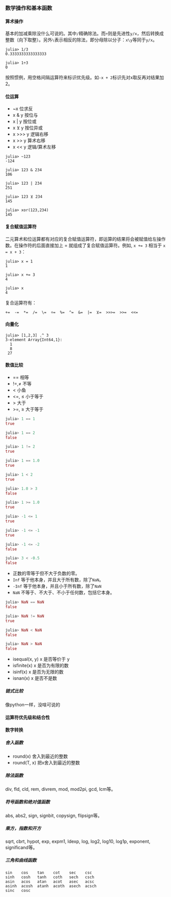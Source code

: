 ### 数学操作和基本函数

#### 算术操作

基本的加减乘除没什么可说的。其中`/`精确除法。而`÷`则是先进性`y/x`，然后转换成整数（向下取整）。另外`\`表示相反的除法，即分母除以分子：`x\y`等同于`y/x`。

```
julia> 1/3
0.3333333333333333

julia> 1÷3
0
```

按照惯例，用空格间隔运算符来标识优先级。如`-x + 2`标识先对x取反再对结果加2。

#### 位运算
- ~x 位求反
- x & y 按位与
- x | y 按位或
- x ⊻ y 按位异或
- x >>> y 逻辑右移
- x >> y 算术右移
- x << y 逻辑/算术左移

```
julia> ~123
-124

julia> 123 & 234
106

julia> 123 | 234
251

julia> 123 ⊻ 234
145

julia> xor(123,234)
145
```
#### 复合赋值运算符
二元算术和位运算都有对应的复合赋值运算符，即运算的结果将会被赋值给左操作数。在操作符的后面直接加上 = 就组成了复合赋值运算符。例如, `x += 3` 相当于 `x = x + 3`：

```
julia> x = 1
1

julia> x += 3
4

julia> x
4
```

复合运算符有：

```
+=  -=  *=  /=  \=  ÷=  %=  ^=  &=  |=  ⊻=  >>>=  >>=  <<=
```
#### 向量化
```
julia> [1,2,3] .^ 3
3-element Array{Int64,1}:
  1
  8
 27
```

#### 数值比较
- == 相等
- !=,≠ 不等
- < 小鱼
- <=, ≤ 小于等于
- \> 大于
- \>=, ≥ 大于等于

```julia
julia> 1 == 1
true

julia> 1 == 2
false

julia> 1 != 2
true

julia> 1 == 1.0
true

julia> 1 < 2
true

julia> 1.0 > 3
false

julia> 1 >= 1.0
true

julia> -1 <= 1
true

julia> -1 <= -1
true

julia> -1 <= -2
false

julia> 3 < -0.5
false
```

- 正数的零等于但不大于负数的零。
- `Inf` 等于他本身，并且大于所有数，除了`NaN`。
- `-Inf` 等于他本身，并且小于所有数，除了`NaN`
- `NaN` 不等于、不大于、不小于任何数，包括它本身。

```julia
julia> NaN == NaN
false

julia> NaN != NaN
true

julia> NaN < NaN
false

julia> NaN > NaN
false
```
- isequal(x, y) x 是否等价于 y
- isfinite(x)	x 是否为有限的数
- isinf(x)	x 是否为无限的数
- isnan(x)	x 是否不是数

##### 链式比较
像python一样，没啥可说的

#### 运算符优先级和结合性

#### 数字转换

##### 舍入函数
- round(x) 舍入到最近的整数
- round(T, x) 把x舍入到最近的整数

##### 除法函数

div, fld, cld, rem, divrem, mod, mod2pi, gcd, lcm等。

##### 符号函数和绝对值函数
abs, abs2, sign, signbit, copysign, flipsign等。

##### 乘方，指数和开方
sqrt, cbrt, hypot, exp, expm1, ldexp, log, log2, log10, log1p, exponent, significand等。

##### 三角和曲线函数
```
sin    cos    tan    cot    sec    csc
sinh   cosh   tanh   coth   sech   csch
asin   acos   atan   acot   asec   acsc
asinh  acosh  atanh  acoth  asech  acsch
sinc   cosc
```
